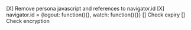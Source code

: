 [X] Remove persona javascript and references to navigator.id
    [X] navigator.id = {logout: function(){}, watch: function(){}}
[] Check expiry
[] Check encryption
